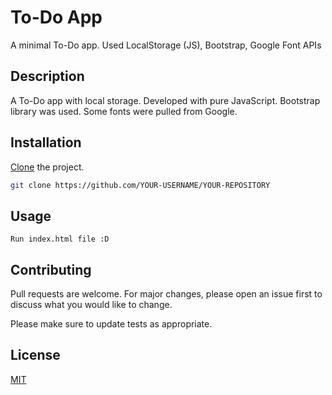 # To-Do App

A minimal To-Do app. Used LocalStorage (JS), Bootstrap, Google Font APIs

## Description
A To-Do app with local storage. Developed with pure JavaScript.
Bootstrap library was used. Some fonts were pulled from Google.

## Installation

 [Clone](https://docs.github.com/en/repositories/creating-and-managing-repositories/cloning-a-repository) the project.

```bash
git clone https://github.com/YOUR-USERNAME/YOUR-REPOSITORY
```

## Usage

```
Run index.html file :D
```

## Contributing
Pull requests are welcome. For major changes, please open an issue first to discuss what you would like to change.

Please make sure to update tests as appropriate.

## License
[MIT](https://choosealicense.com/licenses/mit/)
